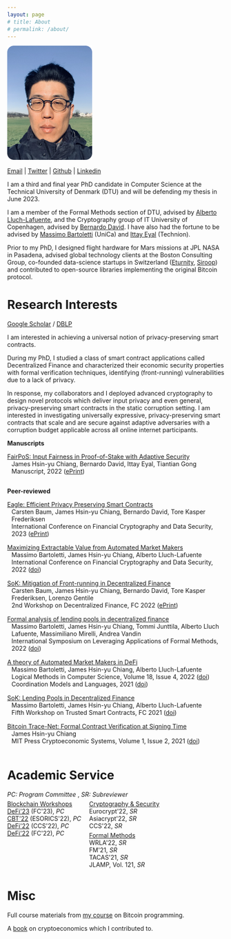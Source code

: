 ```yaml
---
layout: page
# title: About
# permalink: /about/
---
```


<!-- # About me -->

<img src="images/me.png" width="197px">

[Email](mailto:james.chiangwu@gmail.com) |
[Twitter](https://twitter.com/digi_james) |
[Github](https://github.com/jachiang) |
[Linkedin](https://www.linkedin.com/in/jameshsinyuchiang)


I am a third and final year PhD candidate in Computer Science at the Technical University of Denmark (DTU) and will be defending my thesis in June 2023. 

I am a member of the Formal Methods section of DTU, advised by [Alberto Lluch-Lafuente](http://www.imm.dtu.dk/~albl/), and the Cryptography group of IT University of Copenhagen, advised by [Bernardo David](http://www.bmdavid.com/). I have also had the fortune to be advised by [Massimo Bartoletti](https://tcs.unica.it/members/bart) (UniCa) and [Ittay Eyal](https://webee.technion.ac.il/people/ittay/) (Technion).

Prior to my PhD, I designed flight hardware for Mars missions at JPL NASA in Pasadena, advised global technology clients at the Boston Consulting Group, co-founded data-science startups in Switzerland ([Eturnity](https://eturnity.com/en/), [Siroop](https://www.handelszeitung.ch/unternehmen/so-teuer-war-fur-coop-und-swisscom-das-experiment-siroop)) and contributed to open-source libraries implementing the original Bitcoin protocol. 

# Research Interests

[Google Scholar](https://scholar.google.com/citations?hl=en&sortby=pubdate) / [DBLP](https://dblp.uni-trier.de/pid/282/1574.html)

I am interested in achieving a universal notion of privacy-preserving smart contracts.

During my PhD, I studied a class of smart contract applications called Decentralized Finance and characterized their economic security properties with formal verification techniques, identifying (front-running) vulnerabilities due to a lack of privacy. 

In response, my collaborators and I deployed advanced cryptography to design novel protocols which deliver input privacy and even general, privacy-preserving smart contracts in the static corruption setting. I am interested in investigating universally expressive, privacy-preserving smart contracts
that scale and are secure against adaptive adversaries with a corruption budget applicable 
across all online internet participants.

**Manuscripts**

<div style = "padding:0px 0px 15px 0px">
<u>FairPoS: Input Fairness in Proof-of-Stake with Adaptive Security</u> <br>
<div style = "padding:0px 0px 0px 10px">
  James Hsin-yu Chiang, Bernardo David, Ittay Eyal, Tiantian Gong <br>
  Manuscript, 2022 (<a href="https://eprint.iacr.org/2022/1442">ePrint</a>)
</div>
</div>


**Peer-reviewed**

<div style = "padding:0px 0px 15px 0px">
<u>Eagle: Efficient Privacy Preserving Smart Contracts</u> <br>
<div style = "padding:0px 0px 0px 10px">
  Carsten Baum, James Hsin-yu Chiang, Bernardo David, Tore Kasper Frederiksen <br>
  International Conference on Financial Cryptography and Data Security, 2023 (<a href="https://eprint.iacr.org/2022/1435">ePrint</a>)
</div>
</div>

<div style = "padding:0px 0px 15px 0px">
<u>Maximizing Extractable Value from Automated Market Makers</u> <br>
<div style = "padding:0px 0px 0px 10px">
  Massimo Bartoletti, James Hsin-yu Chiang, Alberto Lluch-Lafuente <br>
  International Conference on Financial Cryptography and Data Security, 2022 (<a href="https://doi.org/10.1007/978-3-031-18283-9_1">doi</a>)
</div>
</div>

<div style = "padding:0px 0px 15px 0px">
<u>SoK: Mitigation of Front-running in Decentralized Finance</u> <br>
<div style = "padding:0px 0px 0px 10px">
  Carsten Baum, James Hsin-yu Chiang, Bernardo David, Tore Kasper Frederiksen, Lorenzo Gentile <br>
  2nd Workshop on Decentralized Finance, FC 2022 (<a href="https://eprint.iacr.org/2021/1628">ePrint</a>)
</div>
</div>


<div style = "padding:0px 0px 15px 0px">
<u>Formal analysis of lending pools in decentralized finance</u> <br>
<div style = "padding:0px 0px 0px 10px">
Massimo Bartoletti, James Hsin-yu Chiang, Tommi Junttila, Alberto Lluch Lafuente, Massimiliano Mirelli, Andrea Vandin <br>
International Symposium on Leveraging Applications of Formal Methods, 2022 (<a href="https://doi.org/10.1007/978-3-031-19759-8_21">doi</a>)
</div>
</div>

<div style = "padding:0px 0px 15px 0px">
<u>A theory of Automated Market Makers in DeFi</u> <br>
<div style = "padding:0px 0px 0px 10px">
  Massimo Bartoletti, James Hsin-yu Chiang, Alberto Lluch-Lafuente <br>
  Logical Methods in Computer Science, Volume 18, Issue 4, 2022 (<a href="https://doi.org/10.46298/lmcs-18(4:12)2022">doi</a>) <br>
  Coordination Models and Languages, 2021 (<a href="https://doi.org/10.1007/978-3-030-78142-2_11">doi</a>)
</div>
</div>

<div style = "padding:0px 0px 15px 0px">
<u> SoK: Lending Pools in Decentralized Finance</u> <br>
<div style = "padding:0px 0px 0px 10px">
  Massimo Bartoletti, James Hsin-yu Chiang, Alberto Lluch-Lafuente <br>
  Fifth Workshop on Trusted Smart Contracts, FC 2021 (<a href="https://doi.org/10.1007/978-3-662-63958-0_40">doi</a>)
</div>
</div>

<div style = "padding:0px 0px 15px 0px">
<u> Bitcoin Trace-Net: Formal Contract Verification at Signing Time</u> <br>
<div style = "padding:0px 0px 0px 10px">
  James Hsin-yu Chiang <br>
  MIT Press Cryptoeconomic Systems, Volume 1, Issue 2, 2021 (<a href="https://cryptoeconomicsystems.pubpub.org/pub/chiang-trace-net/release/4">doi</a>)
</div>
</div>

# Academic Service

<div style = "padding:0px 0px 5px 0px">
<em>PC: Program Committee</em> , <em>SR: Subreviewer</em>
</div>

<!-- Div containing floating divs ... -->
<div style = "display:inline-block; padding:0px 0px 5px 0px">

<div style = "width:190px; float:left; padding:0px 0px 5px 0px">
  <u>Blockchain Workshops</u> <br>
  <a href="https://fc23.ifca.ai/defi/">DeFi'23</a> (FC'23), <em>PC</em><br>
  <a href="https://deic.uab.cat/cbt/cbt2022/">CBT'22</a> (ESORICS'22), <em>PC</em> <br>
  <a href="https://dl.acm.org/action/showFmPdf?doi=10.1145%2F3560832">DeFi'22</a> (CCS'22), <em>PC</em> <br>
  <a href="https://fc22.ifca.ai/defi/">DeFi'22</a> (FC'22), <em>PC</em>
</div>

<div style = "width:180px;  float:left;  padding:0px 0px 5px 0px">
  <u>Cryptography & Security</u> <br>
  Eurocrypt'22, <em>SR</em> <br>
  Asiacrypt'22, <em>SR</em> <br>
  CCS'22, <em>SR</em>   
</div>

<div style = "width:190px;  float:left; padding:0px">
  <u>Formal Methods</u> <br>
  WRLA'22, <em>SR</em> <br>
  FM'21, <em>SR</em> <br>
  TACAS'21, <em>SR</em> <br>
  JLAMP, Vol. 121, <em>SR</em>
</div> 

</div>
<!-- End: div container -->



# Misc
<div style = "display:inline-block; padding:0px 0px 5px 0px">
Full course materials from <a href="https://teachbitcoin.io/curriculum/">my course</a> on Bitcoin programming.<br>

A <a href="https://voskuil.org/cryptoeconomics/">book</a> on cryptoeconomics which I contributed to.

</div>

